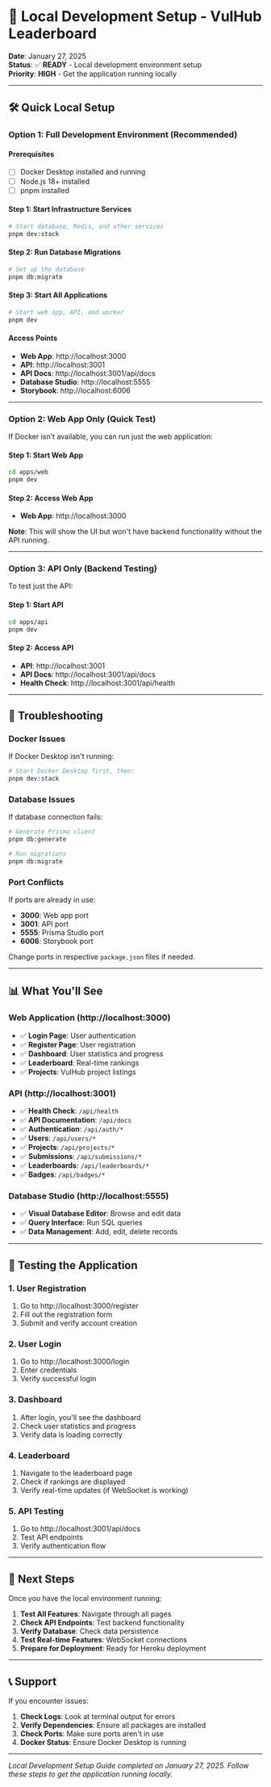 # 🚀 **Local Development Setup - VulHub Leaderboard**

**Date**: January 27, 2025  
**Status**: ✅ **READY** - Local development environment setup  
**Priority**: **HIGH** - Get the application running locally

---

## 🛠️ **Quick Local Setup**

### **Option 1: Full Development Environment (Recommended)**

#### **Prerequisites**
- [ ] Docker Desktop installed and running
- [ ] Node.js 18+ installed
- [ ] pnpm installed

#### **Step 1: Start Infrastructure Services**
```bash
# Start database, Redis, and other services
pnpm dev:stack
```

#### **Step 2: Run Database Migrations**
```bash
# Set up the database
pnpm db:migrate
```

#### **Step 3: Start All Applications**
```bash
# Start web app, API, and worker
pnpm dev
```

#### **Access Points**
- **Web App**: http://localhost:3000
- **API**: http://localhost:3001
- **API Docs**: http://localhost:3001/api/docs
- **Database Studio**: http://localhost:5555
- **Storybook**: http://localhost:6006

---

### **Option 2: Web App Only (Quick Test)**

If Docker isn't available, you can run just the web application:

#### **Step 1: Start Web App**
```bash
cd apps/web
pnpm dev
```

#### **Step 2: Access Web App**
- **Web App**: http://localhost:3000

**Note**: This will show the UI but won't have backend functionality without the API running.

---

### **Option 3: API Only (Backend Testing)**

To test just the API:

#### **Step 1: Start API**
```bash
cd apps/api
pnpm dev
```

#### **Step 2: Access API**
- **API**: http://localhost:3001
- **API Docs**: http://localhost:3001/api/docs
- **Health Check**: http://localhost:3001/api/health

---

## 🔧 **Troubleshooting**

### **Docker Issues**
If Docker Desktop isn't running:
```bash
# Start Docker Desktop first, then:
pnpm dev:stack
```

### **Database Issues**
If database connection fails:
```bash
# Generate Prisma client
pnpm db:generate

# Run migrations
pnpm db:migrate
```

### **Port Conflicts**
If ports are already in use:
- **3000**: Web app port
- **3001**: API port
- **5555**: Prisma Studio port
- **6006**: Storybook port

Change ports in respective `package.json` files if needed.

---

## 📊 **What You'll See**

### **Web Application (http://localhost:3000)**
- ✅ **Login Page**: User authentication
- ✅ **Register Page**: User registration
- ✅ **Dashboard**: User statistics and progress
- ✅ **Leaderboard**: Real-time rankings
- ✅ **Projects**: VulHub project listings

### **API (http://localhost:3001)**
- ✅ **Health Check**: `/api/health`
- ✅ **API Documentation**: `/api/docs`
- ✅ **Authentication**: `/api/auth/*`
- ✅ **Users**: `/api/users/*`
- ✅ **Projects**: `/api/projects/*`
- ✅ **Submissions**: `/api/submissions/*`
- ✅ **Leaderboards**: `/api/leaderboards/*`
- ✅ **Badges**: `/api/badges/*`

### **Database Studio (http://localhost:5555)**
- ✅ **Visual Database Editor**: Browse and edit data
- ✅ **Query Interface**: Run SQL queries
- ✅ **Data Management**: Add, edit, delete records

---

## 🎯 **Testing the Application**

### **1. User Registration**
1. Go to http://localhost:3000/register
2. Fill out the registration form
3. Submit and verify account creation

### **2. User Login**
1. Go to http://localhost:3000/login
2. Enter credentials
3. Verify successful login

### **3. Dashboard**
1. After login, you'll see the dashboard
2. Check user statistics and progress
3. Verify data is loading correctly

### **4. Leaderboard**
1. Navigate to the leaderboard page
2. Check if rankings are displayed
3. Verify real-time updates (if WebSocket is working)

### **5. API Testing**
1. Go to http://localhost:3001/api/docs
2. Test API endpoints
3. Verify authentication flow

---

## 🚀 **Next Steps**

Once you have the local environment running:

1. **Test All Features**: Navigate through all pages
2. **Check API Endpoints**: Test backend functionality
3. **Verify Database**: Check data persistence
4. **Test Real-time Features**: WebSocket connections
5. **Prepare for Deployment**: Ready for Heroku deployment

---

## 📞 **Support**

If you encounter issues:
1. **Check Logs**: Look at terminal output for errors
2. **Verify Dependencies**: Ensure all packages are installed
3. **Check Ports**: Make sure ports aren't in use
4. **Docker Status**: Ensure Docker Desktop is running

---

*Local Development Setup Guide completed on January 27, 2025. Follow these steps to get the application running locally.*
